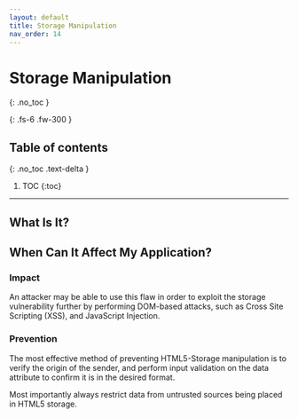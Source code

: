 ```yaml
---
layout: default
title: Storage Manipulation
nav_order: 14
---
```


# Storage Manipulation
{: .no_toc }

{: .fs-6 .fw-300 }

## Table of contents
{: .no_toc .text-delta }

1. TOC
{:toc}

---

## What Is It?





## When Can It Affect My Application?





### Impact


An attacker may be able to use this flaw in order to exploit the storage vulnerability further by performing DOM-based attacks, such as Cross Site Scripting (XSS), and JavaScript Injection.


### Prevention

The most effective method of preventing HTML5-Storage manipulation is to verify the origin of the sender, and perform input validation on the data attribute to confirm it is in the desired format.  

Most importantly always restrict data from untrusted sources being placed in HTML5 storage.